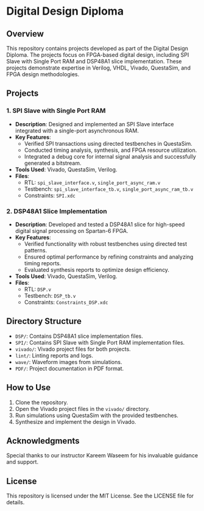 # Digital Design Diploma

## Overview
This repository contains projects developed as part of the Digital Design Diploma. The projects focus on FPGA-based digital design, including SPI Slave with Single Port RAM and DSP48A1 slice implementation. These projects demonstrate expertise in Verilog, VHDL, Vivado, QuestaSim, and FPGA design methodologies.

## Projects

### 1. SPI Slave with Single Port RAM
- **Description**: Designed and implemented an SPI Slave interface integrated with a single-port asynchronous RAM.
- **Key Features**:
  - Verified SPI transactions using directed testbenches in QuestaSim.
  - Conducted timing analysis, synthesis, and FPGA resource utilization.
  - Integrated a debug core for internal signal analysis and successfully generated a bitstream.
- **Tools Used**: Vivado, QuestaSim, Verilog.
- **Files**:
  - RTL: `spi_slave_interface.v`, `single_port_async_ram.v`
  - Testbench: `spi_slave_interface_tb.v`, `single_port_async_ram_tb.v`
  - Constraints: `SPI.xdc`

### 2. DSP48A1 Slice Implementation
- **Description**: Developed and tested a DSP48A1 slice for high-speed digital signal processing on Spartan-6 FPGA.
- **Key Features**:
  - Verified functionality with robust testbenches using directed test patterns.
  - Ensured optimal performance by refining constraints and analyzing timing reports.
  - Evaluated synthesis reports to optimize design efficiency.
- **Tools Used**: Vivado, QuestaSim, Verilog.
- **Files**:
  - RTL: `DSP.v`
  - Testbench: `DSP_tb.v`
  - Constraints: `Constraints_DSP.xdc`

## Directory Structure
- `DSP/`: Contains DSP48A1 slice implementation files.
- `SPI/`: Contains SPI Slave with Single Port RAM implementation files.
- `vivado/`: Vivado project files for both projects.
- `lint/`: Linting reports and logs.
- `wave/`: Waveform images from simulations.
- `PDF/`: Project documentation in PDF format.

## How to Use
1. Clone the repository.
2. Open the Vivado project files in the `vivado/` directory.
3. Run simulations using QuestaSim with the provided testbenches.
4. Synthesize and implement the design in Vivado.

## Acknowledgments
Special thanks to our instructor Kareem Waseem for his invaluable guidance and support.

## License
This repository is licensed under the MIT License. See the LICENSE file for details.
